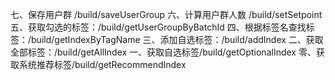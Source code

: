 七、保存用户群 /build/saveUserGroup
六、计算用户群人数 /build/setSetpoint
五、获取勾选的标签：/build/getUserGroupByBatchId
四、根据标签名查找标签：/build/getIndexByTagName
三、添加自选标签：/build/addIndex
二、获取全部标签：/build/getAllIndex
一、获取自选标签/build/getOptionalIndex
零、获取系统推荐标签/build/getRecommendIndex